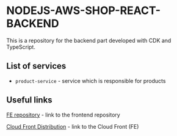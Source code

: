 # NODEJS-AWS-SHOP-REACT-BACKEND

This is a repository for the backend part developed with CDK and TypeScript.

## List of services

-   `product-service` - service which is responsible for products


## Useful links

[FE repository](https://github.com/anton-paskanny/nodejs-aws-shop-react) - link to the frontend repository

[Cloud Front Distribution](https://d3u8c9svdogi62.cloudfront.net) - link to the Cloud Front (FE)

